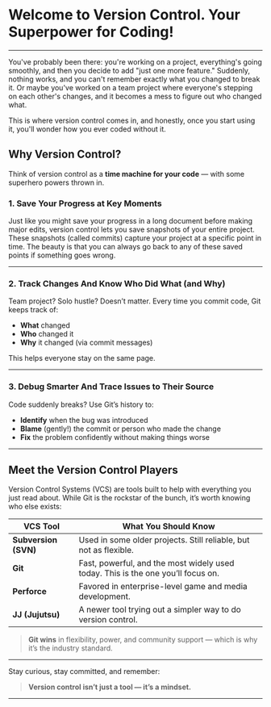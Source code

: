 # Welcome to Version Control. Your Superpower for Coding!


---
You've probably been there: you're working on a project, everything's going smoothly, and then you decide to add "just one more feature." Suddenly, nothing works, and you can't remember exactly what you changed to break it. Or maybe you've worked on a team project where everyone's stepping on each other's changes, and it becomes a mess to figure out who changed what.

This is where version control comes in, and honestly, once you start using it, you'll wonder how you ever coded without it.
## Why Version Control?

Think of version control as a **time machine for your code** — with some superhero powers thrown in.

### 1. Save Your Progress at Key Moments

Just like you might save your progress in a long document before making major edits, version control lets you save snapshots of your entire project. These snapshots (called commits) capture your project at a specific point in time.
The beauty is that you can always go back to any of these saved points if something goes wrong.


---

### 2. Track Changes And Know Who Did What (and Why)

Team project? Solo hustle? Doesn’t matter.
Every time you commit code, Git keeps track of:

* **What** changed
* **Who** changed it
* **Why** it changed (via commit messages)

This helps everyone stay on the same page.

---

### 3. Debug Smarter And Trace Issues to Their Source

Code suddenly breaks? Use Git’s history to:

* **Identify** when the bug was introduced
* **Blame** (gently!) the commit or person who made the change
* **Fix** the problem confidently without making things worse


---

## Meet the Version Control Players

Version Control Systems (VCS) are tools built to help with everything you just read about. While Git is the rockstar of the bunch, it’s worth knowing who else exists:

|    VCS Tool          | What You Should Know                                                                |
| -------------------- | ------------------------------------------------------------------------------------|
| **Subversion (SVN)** | 	Used in some older projects. Still reliable, but not as flexible.                  |
| **Git**              | 	Fast, powerful, and the most widely used today. This is the one you’ll focus on.   |
| **Perforce**         | Favored in enterprise-level game and media development.                             |
| **JJ (Jujutsu)**     |	A newer tool trying out a simpler way to do version control.                       |

> **Git wins** in flexibility, power, and community support — which is why it’s the industry standard.
---

Stay curious, stay committed, and remember:

> **Version control isn’t just a tool — it’s a mindset.**

---


